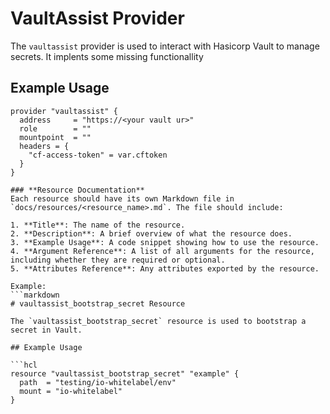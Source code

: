 # VaultAssist Provider

The `vaultassist` provider is used to interact with Hasicorp Vault to manage secrets. It implents some missing functionallity 

## Example Usage

```hcl
provider "vaultassist" {
  address     = "https://<your vault ur>"
  role        = ""
  mountpoint  = ""
  headers = {
    "cf-access-token" = var.cftoken
  }
}

### **Resource Documentation**
Each resource should have its own Markdown file in `docs/resources/<resource_name>.md`. The file should include:

1. **Title**: The name of the resource.
2. **Description**: A brief overview of what the resource does.
3. **Example Usage**: A code snippet showing how to use the resource.
4. **Argument Reference**: A list of all arguments for the resource, including whether they are required or optional.
5. **Attributes Reference**: Any attributes exported by the resource.

Example:
```markdown
# vaultassist_bootstrap_secret Resource

The `vaultassist_bootstrap_secret` resource is used to bootstrap a secret in Vault.

## Example Usage

```hcl
resource "vaultassist_bootstrap_secret" "example" {
  path  = "testing/io-whitelabel/env"
  mount = "io-whitelabel"
}